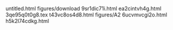 untitled.html
figures/download
9sr1dic71i.html
ea2cintvh4g.html
3qe95q0t0g8.tex
t43vc8os4d8.html
figures/A2
6ucvmvcgi2o.html
h5k2l74cdkg.html